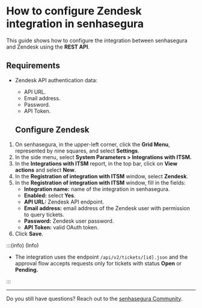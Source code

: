 # How to configure Zendesk integration in senhasegura

This guide shows how to configure the integration between senhasegura and Zendesk using the **REST API**.

## Requirements

* Zendesk API authentication data:  
  * API URL.  
  * Email address.  
  * Password.  
  * API Token.

  ## Configure Zendesk

1. On senhasegura, in the upper-left corner, click the **Grid Menu**, represented by nine squares, and select **Settings**.  
2. In the side menu, select **System Parameters \> Integrations with ITSM.**  
3. In the **Integrations with ITSM** report, in the top bar, click on **View actions** and select **New**.  
4. In the **Registration of integration with ITSM** window, select **Zendesk**.  
5. In the **Registration of integration with ITSM** window, fill in the fields:  
   * **Integration name:** name of the integration in senhasegura.  
   * **Enabled:** select **Yes**.  
   * **API URL:** Zendesk API endpoint.  
   * **Email address:** email address of the Zendesk user with permission to query tickets.  
   * **Password:** Zendesk user password.  
   * **API Token:** valid OAuth token.  
6. Click **Save**.

:::(info) (Info)

* The integration uses the endpoint `/api/v2/tickets/[id].json` and the approval flow accepts requests only for tickets with status **Open** or **Pending.**

:::

---
Do you still have questions? Reach out to the [senhasegura Community](https://community.senhasegura.io/).